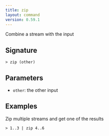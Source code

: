 ```yaml
---
title: zip
layout: command
version: 0.59.1
---
```


Combine a stream with the input

## Signature

```> zip (other)```

## Parameters

 -  `other`: the other input

## Examples

Zip multiple streams and get one of the results
```shell
> 1..3 | zip 4..6
```
